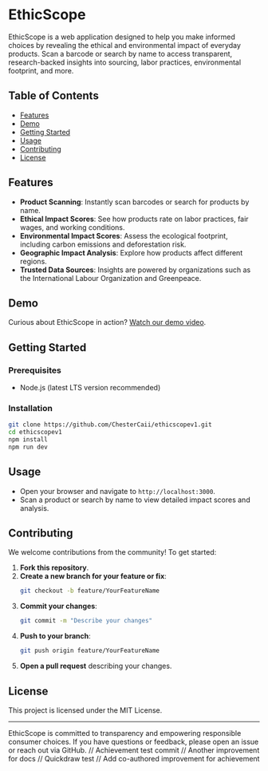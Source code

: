 # EthicScope

EthicScope is a web application designed to help you make informed choices by revealing the ethical and environmental impact of everyday products. Scan a barcode or search by name to access transparent, research-backed insights into sourcing, labor practices, environmental footprint, and more.

## Table of Contents
- [Features](#features)
- [Demo](#demo)
- [Getting Started](#getting-started)
- [Usage](#usage)
- [Contributing](#contributing)
- [License](#license)

## Features

- **Product Scanning**: Instantly scan barcodes or search for products by name.
- **Ethical Impact Scores**: See how products rate on labor practices, fair wages, and working conditions.
- **Environmental Impact Scores**: Assess the ecological footprint, including carbon emissions and deforestation risk.
- **Geographic Impact Analysis**: Explore how products affect different regions.
- **Trusted Data Sources**: Insights are powered by organizations such as the International Labour Organization and Greenpeace.

## Demo

Curious about EthicScope in action? [Watch our demo video](https://youtu.be/nNdB_ETGdSk?si=9RuvpJUa-SExPVX5).

## Getting Started

### Prerequisites

- Node.js (latest LTS version recommended)

### Installation

```bash
git clone https://github.com/ChesterCaii/ethicscopev1.git
cd ethicscopev1
npm install
npm run dev
```

## Usage

- Open your browser and navigate to `http://localhost:3000`.
- Scan a product or search by name to view detailed impact scores and analysis.

## Contributing

We welcome contributions from the community! To get started:

1. **Fork this repository**.
2. **Create a new branch for your feature or fix**:
   ```bash
   git checkout -b feature/YourFeatureName
   ```
3. **Commit your changes**:
   ```bash
   git commit -m "Describe your changes"
   ```
4. **Push to your branch**:
   ```bash
   git push origin feature/YourFeatureName
   ```
5. **Open a pull request** describing your changes.

## License

This project is licensed under the MIT License.

---

EthicScope is committed to transparency and empowering responsible consumer choices. If you have questions or feedback, please open an issue or reach out via GitHub.
// Achievement test commit
// Another improvement for docs
// Quickdraw test
// Add co-authored improvement for achievement
